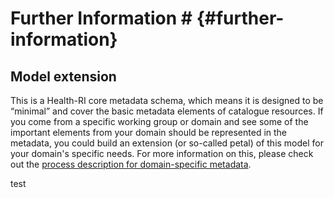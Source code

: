# Further Information # {#further-information}

## Model extension

This is a Health-RI core metadata schema, which means it is designed to be “minimal” and cover the basic metadata elements of catalogue resources. If you come from a specific working group or domain and see some of the important elements from your domain should be represented in the metadata, you could build an extension (or so-called petal) of this model for your domain's specific needs. For more information on this, please check out the [process description for domain-specific metadata](https://health-ri.atlassian.net/wiki/spaces/FSD/pages/545783826/Domain-specific+metadata+schema+development). 



test
